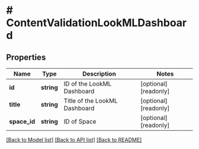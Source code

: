 # # ContentValidationLookMLDashboard

## Properties

Name | Type | Description | Notes
------------ | ------------- | ------------- | -------------
**id** | **string** | ID of the LookML Dashboard | [optional] [readonly]
**title** | **string** | Title of the LookML Dashboard | [optional] [readonly]
**space_id** | **string** | ID of Space | [optional] [readonly]

[[Back to Model list]](../../README.md#models) [[Back to API list]](../../README.md#endpoints) [[Back to README]](../../README.md)
